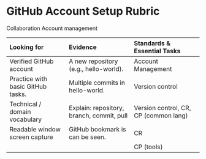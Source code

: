 # GitHub Account Setup Rubric

Collaboration
Account management

| Looking for                       | Evidence                                  | Standards & Essential Tasks           |
| :--                               | :--                                       | :--                                   |
| Verified GitHub account           | A new repository (e.g., hello-world).     | Account Management                    |
| Practice with basic GitHub tasks. | Multiple commits in hello-world.          | Version control                       |
| Technical / domain vocabulary     | Explain: repository, branch, commit, pull | Version control, CR, CP (common lang) |
| Readable window screen capture    | GitHub bookmark is can be seen.           | CR                                    |
|                                   |                                           | CP (tools)                            |
